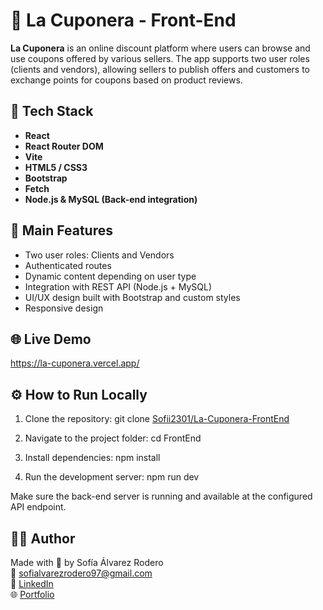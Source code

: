 # 🧾 La Cuponera - Front-End

**La Cuponera** is an online discount platform where users can browse and use coupons offered by various sellers. The app supports two user roles (clients and vendors), allowing sellers to publish offers and customers to exchange points for coupons based on product reviews.

## 🚀 Tech Stack

- **React**
- **React Router DOM**
- **Vite**
- **HTML5 / CSS3**
- **Bootstrap**
- **Fetch**
- **Node.js & MySQL (Back-end integration)**

## 🧠 Main Features

- Two user roles: Clients and Vendors
- Authenticated routes
- Dynamic content depending on user type
- Integration with REST API (Node.js + MySQL)
- UI/UX design built with Bootstrap and custom styles
- Responsive design

<!-- ## 📸 Screenshots (coming soon)

> You can add screenshots in a `/screenshots` folder and reference them like this:
> `![Home Page](./screenshots/home.png)`
-->
## 🌐 Live Demo

https://la-cuponera.vercel.app/

## ⚙️ How to Run Locally

1. Clone the repository:
git clone [Sofii2301/La-Cuponera-FrontEnd](https://github.com/Sofii2301/La-Cuponera-FrontEnd.git)

2. Navigate to the project folder:
cd FrontEnd

3. Install dependencies:
npm install

4. Run the development server:
npm run dev

Make sure the back-end server is running and available at the configured API endpoint.

## 🧑‍💻 Author  
Made with 💙 by Sofía Álvarez Rodero  
📧 sofialvarezrodero97@gmail.com  
🔗 [LinkedIn](https://www.linkedin.com/in/sofi-alvarez-rodero)  
🌐 [Portfolio](https://sofiaalvarezrodero.vercel.app)
